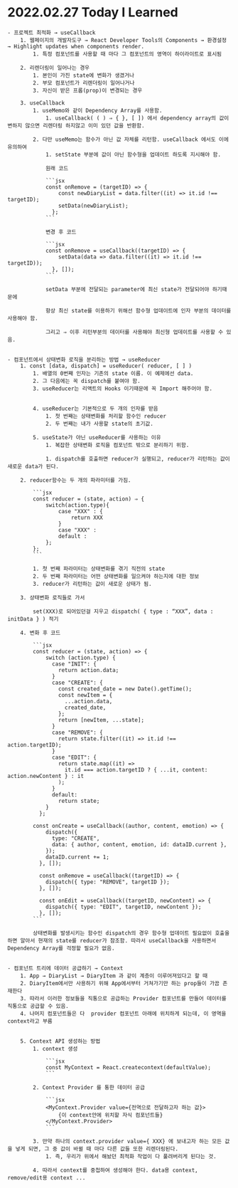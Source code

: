 # 2022.02.27 Today I Learned

    - 프로젝트 최적화 → useCallback
        1. 웹페이지의 개발자도구 → React Developer Tools의 Components → 환경설정 → Highlight updates when components render.
            1. 특정 컴포넌트를 사용할 때 마다 그 컴포넌트의 영역이 하이라이트로 표시됨

        2. 리렌더링이 일어나는 경우
            1. 본인이 가진 state에 변화가 생겼거나
            2. 부모 컴포넌트가 리렌더링이 일어나거나
            3. 자신이 받은 프롭(prop)이 변경되는 경우

        3. useCallback
            1. useMemo와 같이 Dependency Array를 사용함.
                1. useCallback( ( ) ⇒ { }, [ ]) 에서 dependency array의 값이 변하지 않으면 리렌더링 하지않고 이미 있던 값을 반환함.

            2. 다만 useMemo는 함수가 아닌 값 자체를 리턴함. useCallback 에서도 이에 유의하여
                1. setState 부분에 값이 아닌 함수형을 업데이트 하도록 지시해야 함.

                원래 코드

                ```jsx
                const onRemove = (targetID) => {
                    const newDiaryList = data.filter((it) => it.id !== targetID);
                    setData(newDiaryList);
                  };
                ```

                변경 후 코드

                ```jsx
                const onRemove = useCallback((targetID) => {
                    setData(data => data.filter((it) => it.id !== targetID));
                  }, []);
                ```

                setData 부분에 전달되는 parameter에 최신 state가 전달되어야 하기때문에

                항상 최신 state를 이용하기 위해선 함수형 업데이트에 인자 부분의 데이터를 사용해야 함.

                그리고 ⇒ 이후 리턴부분의 데이터를 사용해야 최신형 업데이트를 사용할 수 있음.


    - 컴포넌트에서 상태변화 로직을 분리하는 방법 → useReducer
        1. const [data, dispatch] = useReducer( reducer, [ ] )
            1. 배열의 0번째 인자는 기존의 state 이름. 이 예제에선 data.
            2. 그 다음에는 꼭 dispatch를 붙여야 함.
            3. useReducer는 리액트의 Hooks 이기때문에 꼭 Import 해주어야 함.


            4. useReducer는 기본적으로 두 개의 인자를 받음
                1. 첫 번째는 상태변화를 처리할 함수인 reducer
                2. 두 번째는 내가 사용할 state의 초기값.

            5. useState가 아닌 useReducer를 사용하는 이유
                1. 복잡한 상태변화 로직을 컴포넌트 밖으로 분리하기 위함.

                1. dispatch를 호출하면 reducer가 실행되고, reducer가 리턴하는 값이 새로운 data가 된다.

        2. reducer함수는 두 개의 파라미터를 가짐.

            ```jsx
            const reducer = (state, action) ⇒ {
            	switch(action.type){
            		case "XXX" : {
            			return XXX
            		}
            		case "XXX" :
            		default :
            	};
            };
            ```

            1. 첫 번째 파라미터는 상태변화를 겪기 직전의 state
            2. 두 번째 파라미터는 어떤 상태변화를 일으켜야 하는지에 대한 정보
            3. reducer가 리턴하는 값이 새로운 상태가 됨.

        3. 상태변화 로직들로 가서

            set(XXX)로 되어있던걸 지우고 dispatch( { type : “XXX”, data : initData } ) 적기

        4. 변화 후 코드

            ```jsx
            const reducer = (state, action) => {
                switch (action.type) {
                  case "INIT": {
                    return action.data;
                  }
                  case "CREATE": {
                    const created_date = new Date().getTime();
                    const newItem = {
                      ...action.data,
                      created_date,
                    };
                    return [newItem, ...state];
                  }
                  case "REMOVE": {
                    return state.filter((it) => it.id !== action.targetID);
                  }
                  case "EDIT": {
                    return state.map((it) =>
                      it.id === action.targetID ? { ...it, content: action.newContent } : it
                    );
                  }
                  default:
                    return state;
                }
              };

            const onCreate = useCallback((author, content, emotion) => {
                dispatch({
                  type: "CREATE",
                  data: { author, content, emotion, id: dataID.current },
                });
                dataID.current += 1;
              }, []);

              const onRemove = useCallback((targetID) => {
                dispatch({ type: "REMOVE", targetID });
              }, []);

              const onEdit = useCallback((targetID, newContent) => {
                dispatch({ type: "EDIT", targetID, newContent });
              }, []);
            ```

            상태변화를 발생시키는 함수인 dispatch의 경우 함수형 업데이트 필요없이 호출을 하면 알아서 현재의 state를 reducer가 참조함. 따라서 useCallback을 사용하면서 Dependency Array를 걱정할 필요가 없음.


    - 컴포넌트 트리에 데이터 공급하기 → Context
        1. App → DiaryList → DiaryItem 과 같이 계층이 이루어져있다고 할 때
        2. DiaryItem에서만 사용하기 위해 App에서부터 거쳐가기만 하는 prop들이 가끔 존재한다
        3. 따라서 이러한 정보들을 직통으로 공급하는 Provider 컴포넌트를 만들어 데이터를 직통으로 공급할 수 있음.
        4. 나머지 컴포넌트들은 다  provider 컴포넌트 아래에 위치하게 되는데, 이 영역을 context라고 부름


        5. Context API 생성하는 방법
            1. context 생성

                ```jsx
                const MyContext = React.createcontext(defaultValue);
                ```

            2. Context Provider 를 통한 데이터 공급

                ```jsx
                <MyContext.Provider value={전역으로 전달하고자 하는 값}>
                	{이 context안에 위치할 자식 컴포넌트들}
                </MyContext.Provider>
                ```

            3. 만약 하나의 context.provider value={ XXX} 에 보내고자 하는 모든 값을 넣게 되면, 그 중 값이 바뀔 때 마다 다른 값들 또한 리렌더링된다.
                1. 즉, 우리가 위에서 해놨던 최적화 작업이 다 풀려버리게 된다는 것.

            4. 따라서 context를 중첩하여 생성해야 한다. data용 context, remove/edit용 context ...
